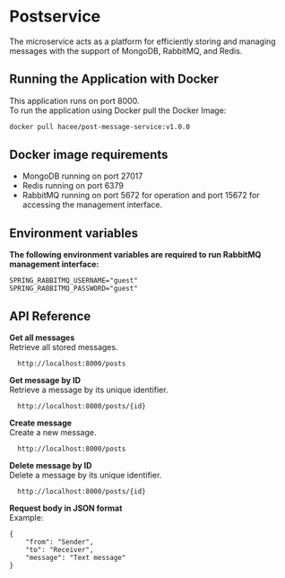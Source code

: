 # Postservice 
The microservice acts as a platform for efficiently storing and managing messages with the support of MongoDB, RabbitMQ, and Redis.

## Running the Application with Docker
This application runs on port 8000.  <br>
To run the application using Docker pull the Docker Image:
```bash
docker pull hacee/post-message-service:v1.0.0
```

## Docker image requirements
- MongoDB running on port 27017
- Redis running on port 6379
- RabbitMQ running on port 5672 for operation and port 15672 for accessing the management interface.

## Environment variables
**The following environment variables are required to run RabbitMQ management interface:** <br>

```
SPRING_RABBITMQ_USERNAME="guest"
SPRING_RABBITMQ_PASSWORD="guest"
```

## API Reference
**Get all messages** <br>
Retrieve all stored messages.

```
  http://localhost:8000/posts
```
**Get message by ID** <br>
Retrieve a message by its unique identifier.
```
  http://localhost:8000/posts/{id}
```
**Create message** <br>
Create a new message.
```
  http://localhost:8000/posts
```
**Delete message by ID** <br>
Delete a message by its unique identifier.
```
  http://localhost:8000/posts/{id}
```
**Request body in JSON format** <br>
Example: <br>

```
{
    "from": "Sender",
    "to": "Receiver",
    "message": "Text message"
}
```
